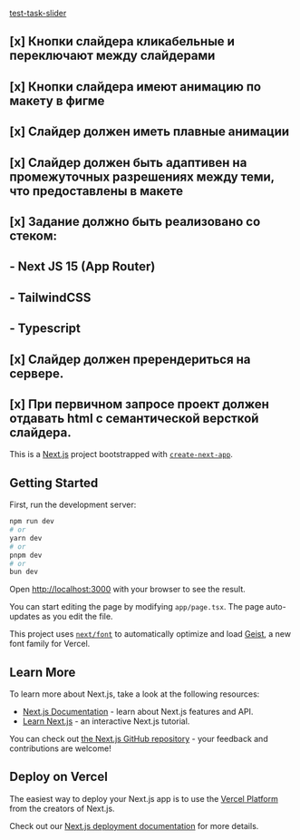 [test-task-slider](https://test-task-slider-zeta.vercel.app/)

## [x] Кнопки слайдера кликабельные и переключают между слайдерами
## [x] Кнопки слайдера имеют анимацию по макету в фигме
## [x] Слайдер должен иметь плавные анимации
## [x] Слайдер должен быть адаптивен на промежуточных разрешениях между теми, что предоставлены в макете
## [x] Задание должно быть реализовано со стеком:
  ## - Next JS 15 (App Router)
  ## - TailwindCSS
  ##  - Typescript
## [x] Слайдер должен пререндериться на сервере. 
## [x] При первичном запросе проект должен отдавать html с семантической версткой слайдера.

This is a [Next.js](https://nextjs.org) project bootstrapped with [`create-next-app`](https://nextjs.org/docs/app/api-reference/cli/create-next-app).

## Getting Started

First, run the development server:

```bash
npm run dev
# or
yarn dev
# or
pnpm dev
# or
bun dev
```

Open [http://localhost:3000](http://localhost:3000) with your browser to see the result.

You can start editing the page by modifying `app/page.tsx`. The page auto-updates as you edit the file.

This project uses [`next/font`](https://nextjs.org/docs/app/building-your-application/optimizing/fonts) to automatically optimize and load [Geist](https://vercel.com/font), a new font family for Vercel.

## Learn More

To learn more about Next.js, take a look at the following resources:

- [Next.js Documentation](https://nextjs.org/docs) - learn about Next.js features and API.
- [Learn Next.js](https://nextjs.org/learn) - an interactive Next.js tutorial.

You can check out [the Next.js GitHub repository](https://github.com/vercel/next.js) - your feedback and contributions are welcome!

## Deploy on Vercel

The easiest way to deploy your Next.js app is to use the [Vercel Platform](https://vercel.com/new?utm_medium=default-template&filter=next.js&utm_source=create-next-app&utm_campaign=create-next-app-readme) from the creators of Next.js.

Check out our [Next.js deployment documentation](https://nextjs.org/docs/app/building-your-application/deploying) for more details.
